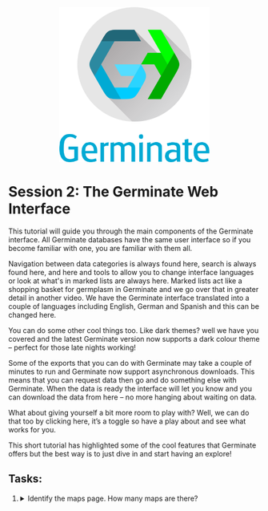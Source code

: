 <!-- Use these horrible HTML tag attributes because Markdown only supports limited HTML/CSS -->
<p align="center">
  <img src="img/germinate-square-name.svg" width="300" alt="Crop Trust">
</p>


# Session 2: The Germinate Web Interface

This tutorial will guide you through the main components of the Germinate interface. All Germinate databases have the same user interface so if you become familiar with one, you are familiar with them all. 

Navigation between data categories is always found here, search is always found here, and here and tools to allow you to change interface languages or look at what's in marked lists are always here. Marked lists act like a shopping basket for germplasm in Germinate and we go over that in greater detail in another video. We have the Germinate interface translated into a couple of languages including English, German and Spanish and this can be changed here. 

You can do some other cool things too. Like dark themes? well we have you covered and the latest Germinate version now supports a dark colour theme – perfect for those late nights working!  

Some of the exports that you can do with Germinate may take a couple of minutes to run and Germinate now support asynchronous downloads. This means that you can request data then go and do something else with Germinate. When the data is ready the interface will let you know and you can download the data from here – no more hanging about waiting on data. 

What about giving yourself a bit more room to play with? Well, we can do that too by clicking here, it’s a toggle so have a play about and see what works for you. 

This short tutorial has highlighted some of the cool features that Germinate offers but the best way is to just dive in and start having an explore!

## Tasks:

1. <details><summary>Identify the maps page. How many maps are there?</summary>Answer: X</details>

